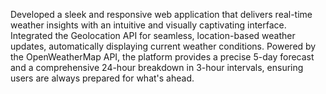 Developed a sleek and responsive web application that delivers real-time weather insights with an intuitive and visually captivating interface. Integrated the Geolocation API for seamless, location-based weather updates, automatically displaying current weather conditions. Powered by the OpenWeatherMap API, the platform provides a precise 5-day forecast and a comprehensive 24-hour breakdown in 3-hour intervals, ensuring users are always prepared for what's ahead.
